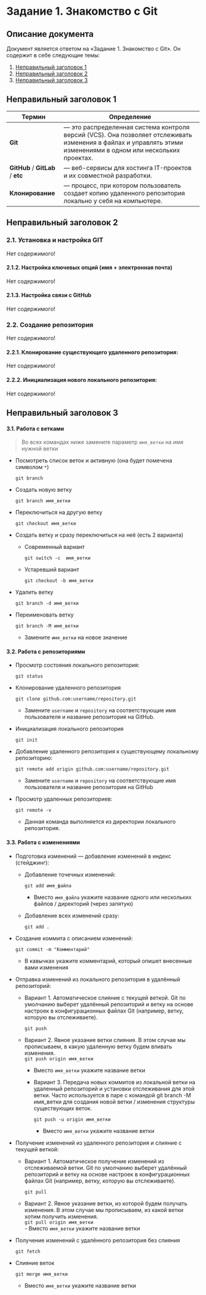 # Задание 1. Знакомство с Git
## Описание документа
Документ является ответом на «Задание 1. Знакомство с Git».
Он содержит в себе следующие темы:
1. [Неправильный заголовок 1](#title_1)
2. [Неправильный заголовок 2](#title_2)
3. [Неправильный заголовок 3](#title_3)

## <a id="title_1">Неправильный заголовок 1</a>
|Термин|Определение|
|------|------|
|**Git**|— это распределенная система контроля версий (VCS). Она позволяет отслеживать изменения в файлах и управлять этими изменениями в одном или нескольких проектах.|
|**GitHub** / **GitLab** / **etc**|— веб-сервисы для хостинга IT-проектов и их совместной разработки.|
|**Клонирование**|— процесс, при котором пользователь создает копию удаленного репозитория локально у себя на компьютере.|


## <a id="title_2">Неправильный заголовок 2</a>

### 2.1. Установка и настройка GIT
Нет содержимого!


#### 2.1.2. Настройка ключевых опций (имя + электронная почта) 
Нет содержимого!


#### 2.1.3. Настройка связи с GitHub
Нет содержимого!


### 2.2. Создание репозитория
Нет содержимого!


#### 2.2.1. Клонирование существующего удаленного репозитория:
Нет содержимого!


#### 2.2.2. Инициализация нового локального репозитория:
Нет содержимого!

## <a id="title_3">Неправильный заголовок 3</a>  
#### 3.1. Работа с ветками
> Во всех командах ниже замените параметр `имя_ветки` на имя нужной ветки

- Посмотреть список веток и активную (она будет помечена символом `*`)
    ```
    git branch
    ```

- Создать новую ветку              
    ```
    git branch имя_ветки
    ```      

- Переключиться на другую ветку
    ```
    git checkout имя_ветки
    ```

- Cоздать ветку и сразу переключиться на неё (есть 2 варианта)
    - Современный вариант
        ```
        git switch -c  имя_ветки 
        ```
    - Устаревший вариант
        ```
        git checkout -b имя_ветки 
        ```

- Удалить ветку
    ```
    git branch -d имя_ветки
    ```

- Переименовать ветку
    ```
    git branch -M имя_ветки
    ```
    - Замените `имя_ветки` на новое значение


#### 3.2. Работа с репозиториями

- Просмотр состояния локального репозитория:
    ```
    git status
    ```

- Клонирование удаленного репозитория
    ```
    git clone github.com:username/repository.git 
    ```
     - Замените `username` и `repository` на соответствующие имя пользователя и название репозитория на GitHub.

- Инициализация локального репозитория
    ```
    git init
    ```

- Добавление удаленного репозитория к существующему локальному репозиторию:
    ```
    git remote add origin github.com:username/repository.git 
    ```
     - Замените `username` и `repository` на соответствующие имя пользователя и название репозитория на GitHub
  
- Просмотр удаленных репозиториев:
    ```
    git remote -v
    ```
    - Данная команда выполняется из директории локального репозитория.


#### 3.3. Работа с изменениями

- Подготовка изменений — добавление изменений в индекс (стейджинг):
  - Добавление точечных изменений:
    ```
    git add имя_файла
    ```
    - Вместо `имя_файла` укажите название одного или нескольких файлов / директорий (через запятую)


  - Добавление всех изменений сразу:
    ```
    git add . 
    ```

- Создание коммита с описанием изменений:
    ```
    git commit -m "Комментарий"
    ```
    - В кавычках укажите комментарий, который опишет внесенные вами изменения


- Отправка изменений из локального репозитория в удалённый репозиторий:
  - Вариант 1. Автоматическое слияние с текущей веткой.
    Git по умолчанию выберет удалённый репозиторий и ветку на основе настроек в конфигурационных файлах Git (например, ветку, которую вы отслеживаете). 
      ```
      git push
      ```

  - Вариант 2. Явное указание ветки слияния.
    В этом случае мы прописываем, в какую удаленную ветку будем вливать изменения.    
        ```
        git push origin имя_ветки
        ```
      - Вместо `имя_ветки` укажите название ветки

    - Вариант 3. Передача новых коммитов из локальной ветки на удаленный репозиторий и установки отслеживания для этой ветки.
    Часто используется в паре с командой git branch -M имя_ветки для создания новой ветки / изменения структуры существующих веток.

        ```
        git push -u origin имя_ветки
        ```
        - Вместо `имя_ветки` укажите название ветки

- Получение изменений из удаленного репозитория и слияние с текущей веткой:
   - Вариант 1. Автоматическое получение изменений из отслеживаемой ветки.
    Git по умолчанию выберет удалённый репозиторий и ветку на основе настроек в конфигурационных файлах Git (например, ветку, которую вы отслеживаете). 
      ```
      git pull
      ```

  - Вариант 2. Явное указание ветки, из которой будем получать изменения.
    В этом случае мы прописываем, из какой ветки хотим получить изменения.    
        ```
        git pull origin имя_ветки
        ```    
        - Вместо `имя_ветки` укажите название ветки

- Получение изменений с удалённого репозитория без слияния
  ```
  git fetch
  ```

- Слияние веток
  ```
  git merge имя_ветки
  ```
  - Вместо `имя_ветки` укажите название ветки
